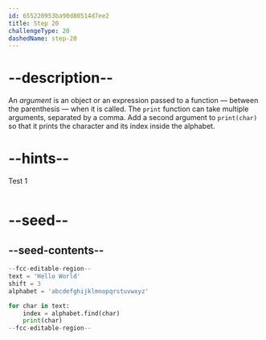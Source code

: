 ```yaml
---
id: 655220953ba90d80514d7ee2
title: Step 20
challengeType: 20
dashedName: step-20
---
```


# --description--

An *argument* is an object or an expression passed to a function — between the parenthesis — when it is called. The `print` function can take multiple arguments, separated by a comma.
Add a second argument to `print(char)` so that it prints the character and its index inside the alphabet.

# --hints--

Test 1

```js

```

# --seed--

## --seed-contents--

```py
--fcc-editable-region--
text = 'Hello World'
shift = 3
alphabet = 'abcdefghijklmnopqrstuvwxyz'

for char in text:
    index = alphabet.find(char)
    print(char)
--fcc-editable-region--
```
